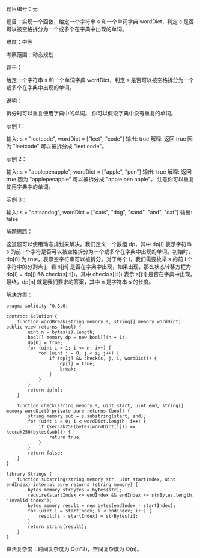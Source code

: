 题目编号：无

题目：实现一个函数，给定一个字符串 s 和一个单词字典 wordDict，判定 s 是否可以被空格拆分为一个或多个在字典中出现的单词。

难度：中等

考察范围：动态规划

题干：

给定一个字符串 s 和一个单词字典 wordDict，判定 s 是否可以被空格拆分为一个或多个在字典中出现的单词。

说明：

拆分时可以重复使用字典中的单词。
你可以假设字典中没有重复的单词。

示例 1：

输入: s = "leetcode", wordDict = ["leet", "code"]
输出: true
解释: 返回 true 因为 "leetcode" 可以被拆分成 "leet code"。

示例 2：

输入: s = "applepenapple", wordDict = ["apple", "pen"]
输出: true
解释: 返回 true 因为 "applepenapple" 可以被拆分成 "apple pen apple"。
     注意你可以重复使用字典中的单词。

示例 3：

输入: s = "catsandog", wordDict = ["cats", "dog", "sand", "and", "cat"]
输出: false

解题思路：

这道题可以使用动态规划来解决。我们定义一个数组 dp，其中 dp[i] 表示字符串 s 的前 i 个字符是否可以被空格拆分为一个或多个在字典中出现的单词。初始时，dp[0] 为 true，表示空字符串可以被拆分。对于每个 i，我们需要枚举 s 的前 i 个字符中的分割点 j，看 s[j:i] 是否在字典中出现，如果出现，那么状态转移方程为 dp[i] = dp[j] && check(s[j:i])，其中 check(s[j:i]) 表示 s[j:i] 是否在字典中出现。最终，dp[n] 就是我们要求的答案，其中 n 是字符串 s 的长度。

解决方案：

```solidity
pragma solidity ^0.8.0;

contract Solution {
    function wordBreak(string memory s, string[] memory wordDict) public view returns (bool) {
        uint n = bytes(s).length;
        bool[] memory dp = new bool[](n + 1);
        dp[0] = true;
        for (uint i = 1; i <= n; i++) {
            for (uint j = 0; j < i; j++) {
                if (dp[j] && check(s, j, i, wordDict)) {
                    dp[i] = true;
                    break;
                }
            }
        }
        return dp[n];
    }

    function check(string memory s, uint start, uint end, string[] memory wordDict) private pure returns (bool) {
        string memory sub = s.substring(start, end);
        for (uint i = 0; i < wordDict.length; i++) {
            if (keccak256(bytes(wordDict[i])) == keccak256(bytes(sub))) {
                return true;
            }
        }
        return false;
    }
}

library Strings {
    function substring(string memory str, uint startIndex, uint endIndex) internal pure returns (string memory) {
        bytes memory strBytes = bytes(str);
        require(startIndex <= endIndex && endIndex <= strBytes.length, "Invalid index");
        bytes memory result = new bytes(endIndex - startIndex);
        for (uint i = startIndex; i < endIndex; i++) {
            result[i - startIndex] = strBytes[i];
        }
        return string(result);
    }
}
```

算法复杂度：时间复杂度为 O(n^2)，空间复杂度为 O(n)。